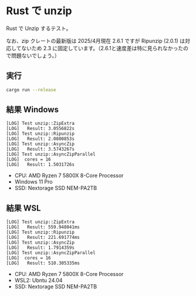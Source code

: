 # Rust で unzip

Rust で Unzip するテスト。

なお、zip クレートの最新版は 2025/4月現在 2.6.1 ですが Ripunzip (2.0.1) は対応してないため 2.3 に固定しています。（2.6.1と速度差は特に見られなかったので問題ないでしょう。）

## 実行

```sh
cargo run --release
```

## 結果 Windows

```
[LOG] Test unzip::ZipExtra
[LOG]   Result: 3.0556822s
[LOG] Test unzip::Ripunzip
[LOG]   Result: 2.0800853s
[LOG] Test unzip::AsyncZip
[LOG]   Result: 3.5743267s
[LOG] Test unzip::AsyncZipParallel
[LOG]  cores = 16
[LOG]   Result: 1.5031726s
```

- CPU: AMD Ryzen 7 5800X 8-Core Processor
- Windows 11 Pro
- SSD: Nextorage SSD NEM-PA2TB


## 結果 WSL

```
[LOG] Test unzip::ZipExtra
[LOG]   Result: 559.948041ms
[LOG] Test unzip::Ripunzip
[LOG]   Result: 221.691774ms
[LOG] Test unzip::AsyncZip
[LOG]   Result: 1.7914359s
[LOG] Test unzip::AsyncZipParallel
[LOG]  cores = 16
[LOG]   Result: 510.305335ms
```

- CPU: AMD Ryzen 7 5800X 8-Core Processor
- WSL2: Ubntu 24.04
- SSD: Nextorage SSD NEM-PA2TB
